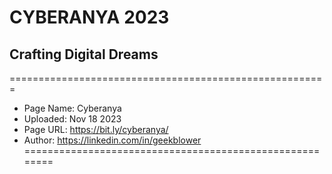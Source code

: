 # CYBERANYA 2023
## Crafting Digital Dreams

=======================================================
  * Page Name: Cyberanya
  * Uploaded: Nov 18 2023
  * Page URL: https://bit.ly/cyberanya/
  * Author: https://linkedin.com/in/geekblower
========================================================
